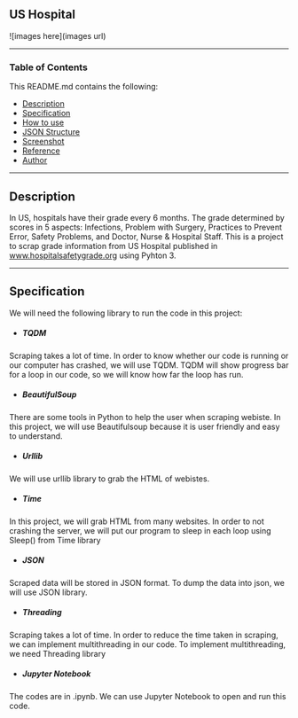 ## US Hospital

![images here](images url)

---

### Table of Contents

This README.md contains the following:

- [Description](#description)
- [Specification](#specification)
- [How to use](#how-to-use)
- [JSON Structure](#json-structure)
- [Screenshot](#screenshot)
- [Reference](#reference)
- [Author](#author)

---

## Description

In US, hospitals have their grade every 6 months. The grade determined by scores in 5 aspects: Infections, Problem with Surgery, Practices to Prevent Error, Safety Problems, and Doctor, Nurse & Hospital Staff. This is a project to scrap grade information from US Hospital published in www.hospitalsafetygrade.org using Pyhton 3.   

---

## Specification

We will need the following library to run the code in this project:

- ##### TQDM
Scraping takes a lot of time. In order to know whether our code is running or our computer has crashed, we will use TQDM. TQDM will show progress bar for a loop in our code, so we will know how far the loop has run. 
- ##### BeautifulSoup
There are some tools in Python to help the user when scraping webiste. In this project, we will use Beautifulsoup because it is user friendly and easy to understand.
- ##### Urllib
We will use urllib library to grab the HTML of webistes.
- ##### Time
In this project, we will grab HTML from many websites. In order to not crashing the server, we will put our program to sleep in each loop using Sleep() from Time library
- ##### JSON
Scraped data will be stored in JSON format. To dump the data into json, we will use JSON library.
- ##### Threading
Scraping takes a lot of time. In order to reduce the time taken in scraping, we can implement multithreading in our code. To implement multithreading, we need Threading library
- ##### Jupyter Notebook
The codes are in .ipynb. We can use Jupyter Notebook to open and run this code.
